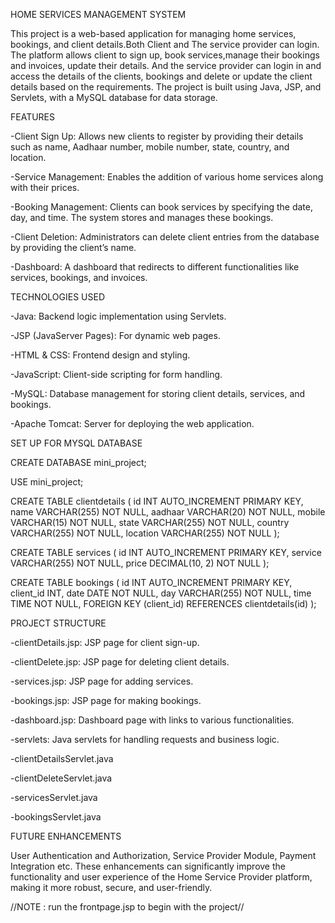 HOME SERVICES MANAGEMENT SYSTEM 


This project is a web-based application for managing home services, bookings, and client details.Both Client and The service provider can login. The platform allows client to sign up, book services,manage their bookings and invoices, update their details. And the service provider can login in and access the details of the clients, bookings and delete or update the client details based on the requirements. The project is built using Java, JSP, and Servlets, with a MySQL database for data storage.


FEATURES

-Client Sign Up: Allows new clients to register by providing their details such as name, Aadhaar number, mobile number, state, country, and location.

-Service Management: Enables the addition of various home services along with their prices.

-Booking Management: Clients can book services by specifying the date, day, and time. The system stores and manages these bookings.

-Client Deletion: Administrators can delete client entries from the database by providing the client’s name.

-Dashboard: A dashboard that redirects to different functionalities like services, bookings, and invoices.


TECHNOLOGIES USED

-Java: Backend logic implementation using Servlets.

-JSP (JavaServer Pages): For dynamic web pages.

-HTML & CSS: Frontend design and styling.

-JavaScript: Client-side scripting for form handling.

-MySQL: Database management for storing client details, services, and bookings.

-Apache Tomcat: Server for deploying the web application.


SET UP FOR MYSQL DATABASE

CREATE DATABASE mini_project;

USE mini_project;

CREATE TABLE clientdetails (
    id INT AUTO_INCREMENT PRIMARY KEY,
    name VARCHAR(255) NOT NULL,
    aadhaar VARCHAR(20) NOT NULL,
    mobile VARCHAR(15) NOT NULL,
    state VARCHAR(255) NOT NULL,
    country VARCHAR(255) NOT NULL,
    location VARCHAR(255) NOT NULL
);

CREATE TABLE services (
    id INT AUTO_INCREMENT PRIMARY KEY,
    service VARCHAR(255) NOT NULL,
    price DECIMAL(10, 2) NOT NULL
);

CREATE TABLE bookings (
    id INT AUTO_INCREMENT PRIMARY KEY,
    client_id INT,
    date DATE NOT NULL,
    day VARCHAR(255) NOT NULL,
    time TIME NOT NULL,
    FOREIGN KEY (client_id) REFERENCES clientdetails(id)
);



PROJECT STRUCTURE

-clientDetails.jsp: JSP page for client sign-up.

-clientDelete.jsp: JSP page for deleting client details.

-services.jsp: JSP page for adding services.

-bookings.jsp: JSP page for making bookings.

-dashboard.jsp: Dashboard page with links to various functionalities.

-servlets: Java servlets for handling requests and business logic.

-clientDetailsServlet.java

-clientDeleteServlet.java

-servicesServlet.java

-bookingsServlet.java


FUTURE ENHANCEMENTS

User Authentication and Authorization,
Service Provider Module,
Payment Integration etc.
These enhancements can significantly improve the functionality and user experience of the Home Service Provider platform, making it more robust, secure, and user-friendly.

//NOTE : run the frontpage.jsp to begin with the project//
